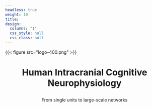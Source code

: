 ```yaml
---
headless: true
weight: 10
title:
design:
  columns: "1"
  css_style: null
  css_class: null
---
```

{{< figure src="logo-400.png" >}}

# <p align=center> Human Intracranial Cognitive Neurophysiology</p>
<p align=center>From single units to large-scale networks</p>
